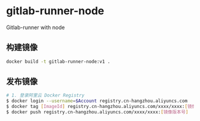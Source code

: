 # gitlab-runner-node
Gitlab-runner with node

## 构建镜像

```bash
docker build -t gitlab-runner-node:v1 .
```

## 发布镜像
```bash
# 1. 登录阿里云 Docker Registry
$ docker login --username=$Account registry.cn-hangzhou.aliyuncs.com
$ docker tag [ImageId] registry.cn-hangzhou.aliyuncs.com/xxxx/xxxx:[镜像版本号]
$ docker push registry.cn-hangzhou.aliyuncs.com/xxxx/xxxx:[镜像版本号]
```